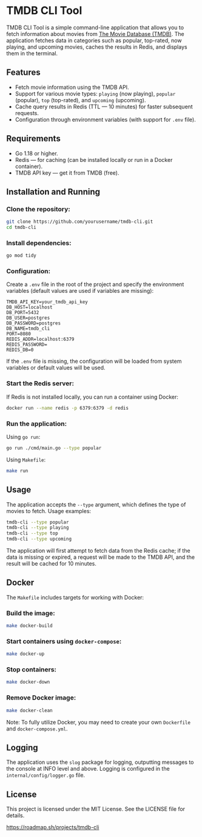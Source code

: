 # TMDB CLI Tool

TMDB CLI Tool is a simple command-line application that allows you to fetch information about movies from [The Movie Database (TMDB)](https://www.themoviedb.org/). The application fetches data in categories such as popular, top-rated, now playing, and upcoming movies, caches the results in Redis, and displays them in the terminal.

## Features

- Fetch movie information using the TMDB API.
- Support for various movie types: `playing` (now playing), `popular` (popular), `top` (top-rated), and `upcoming` (upcoming).
- Cache query results in Redis (TTL — 10 minutes) for faster subsequent requests.
- Configuration through environment variables (with support for `.env` file).

## Requirements

- Go 1.18 or higher.
- Redis — for caching (can be installed locally or run in a Docker container).
- TMDB API key — get it from TMDB (free).

## Installation and Running

### Clone the repository:

```bash
git clone https://github.com/yourusername/tmdb-cli.git
cd tmdb-cli
```

### Install dependencies:

```bash
go mod tidy
```

### Configuration:

Create a `.env` file in the root of the project and specify the environment variables (default values are used if variables are missing):

```env
TMDB_API_KEY=your_tmdb_api_key
DB_HOST=localhost
DB_PORT=5432
DB_USER=postgres
DB_PASSWORD=postgres
DB_NAME=tmdb_cli
PORT=8080
REDIS_ADDR=localhost:6379
REDIS_PASSWORD=
REDIS_DB=0
```

If the `.env` file is missing, the configuration will be loaded from system variables or default values will be used.

### Start the Redis server:

If Redis is not installed locally, you can run a container using Docker:

```bash
docker run --name redis -p 6379:6379 -d redis
```

### Run the application:

Using `go run`:

```bash
go run ./cmd/main.go --type popular
```

Using `Makefile`:

```bash
make run
```

## Usage

The application accepts the `--type` argument, which defines the type of movies to fetch. Usage examples:

```bash
tmdb-cli --type popular
tmdb-cli --type playing
tmdb-cli --type top
tmdb-cli --type upcoming
```

The application will first attempt to fetch data from the Redis cache; if the data is missing or expired, a request will be made to the TMDB API, and the result will be cached for 10 minutes.

## Docker

The `Makefile` includes targets for working with Docker:

### Build the image:

```bash
make docker-build
```

### Start containers using `docker-compose`:

```bash
make docker-up
```

### Stop containers:

```bash
make docker-down
```

### Remove Docker image:

```bash
make docker-clean
```

Note: To fully utilize Docker, you may need to create your own `Dockerfile` and `docker-compose.yml`.

## Logging

The application uses the `slog` package for logging, outputting messages to the console at INFO level and above. Logging is configured in the `internal/config/logger.go` file.

## License

This project is licensed under the MIT License. See the LICENSE file for details.

https://roadmap.sh/projects/tmdb-cli